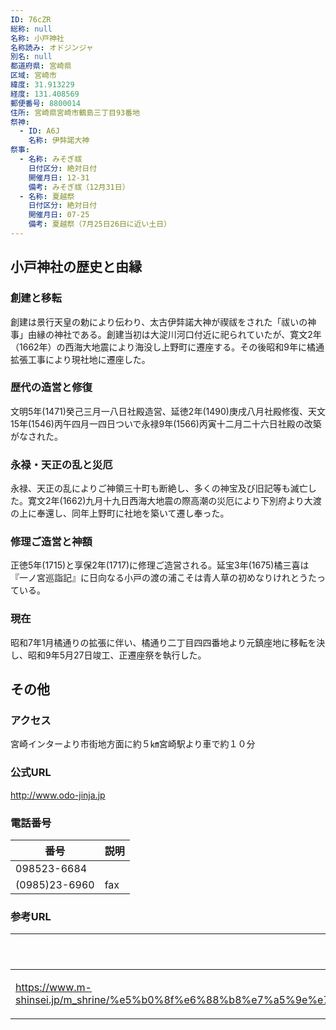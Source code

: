 ```yaml
---
ID: 76cZR
総称: null
名称: 小戸神社
名称読み: オドジンジャ
別名: null
都道府県: 宮崎県
区域: 宮崎市
緯度: 31.913229
経度: 131.408569
郵便番号: 8800014
住所: 宮崎県宮崎市鶴島三丁目93番地
祭神:
  - ID: A6J
    名称: 伊弉諾大神
祭事:
  - 名称: みそぎ祓
    日付区分: 絶対日付
    開催月日: 12-31
    備考: みそぎ祓（12月31日）
  - 名称: 夏越祭
    日付区分: 絶対日付
    開催月日: 07-25
    備考: 夏越祭（7月25日26日に近い土日）
---
```


## 小戸神社の歴史と由縁

### 創建と移転

創建は景行天皇の勅により伝わり、太古伊弉諾大神が禊祓をされた「祓いの神事」由縁の神社である。創建当初は大淀川河口付近に祀られていたが、寛文2年（1662年）の西海大地震により海没し上野町に遷座する。その後昭和9年に橘通拡張工事により現社地に遷座した。

### 歴代の造営と修復

文明5年(1471)癸己三月一八日社殿造営、延徳2年(1490)庚戌八月社殿修復、天文15年(1546)丙午四月一四日ついで永禄9年(1566)丙寅十二月二十六日社殿の改築がなされた。

### 永禄・天正の乱と災厄

永禄、天正の乱によりご神領三十町も断絶し、多くの神宝及び旧記等も滅亡した。寛文2年(1662)九月十九日西海大地震の際高潮の災厄により下別府より大渡の上に奉還し、同年上野町に社地を築いて遷し奉った。

### 修理ご造営と神額

正徳5年(1715)と享保2年(1717)に修理ご造営される。延宝3年(1675)橘三喜は『一ノ宮巡詣記』に日向なる小戸の渡の浦こそは青人草の初めなりけれとうたっている。

### 現在

昭和7年1月橘通りの拡張に伴い、橘通り二丁目四四番地より元鎮座地に移転を決し、昭和9年5月27日竣工、正遷座祭を執行した。

## その他

### アクセス

宮崎インターより市街地方面に約５㎞宮崎駅より車で約１０分

### 公式URL

http://www.odo-jinja.jp

### 電話番号

| 番号          | 説明 |
| ------------- | ---- |
| 098523-6684   |      |
| (0985)23-6960 | fax  |

### 参考URL

| URL                                                                                                                                             | 説明   |
| ----------------------------------------------------------------------------------------------------------------------------------------------- | ------ |
| https://www.m-shinsei.jp/m_shrine/%e5%b0%8f%e6%88%b8%e7%a5%9e%e7%a4%be%ef%bc%88%e3%81%8a%e3%81%a9%e3%81%98%e3%82%93%e3%81%98%e3%82%83%ef%bc%89/ | 神社庁 |
